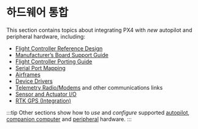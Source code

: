 # 하드웨어 통합

This section contains topics about integrating PX4 with _new_ autopilot and peripheral hardware, including:

- [Flight Controller Reference Design](../hardware/reference_design.md)
- [Manufacturer’s Board Support Guide](../hardware/board_support_guide.md)
- [Flight Controller Porting Guide](../hardware/porting_guide.md)
- [Serial Port Mapping](../hardware/serial_port_mapping.md)
- [Airframes](../dev_airframes/index.md)
- [Device Drivers](../middleware/drivers.md)
- [Telemetry Radio/Modems](../data_links/telemetry.md) and other communications links
- [Sensor and Actuator I/O](../sensor_bus/index.md)
- [RTK GPS (Integration)](../advanced/rtk_gps.md)

:::tip
Other sections show how to _use_ and _configure_ supported [autopilot](../flight_controller/index.md), [companion computer](../companion_computer/index.md) and [peripheral](../peripherals/index.md) hardware.
:::
